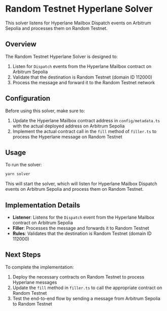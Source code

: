# Random Testnet Hyperlane Solver

This solver listens for Hyperlane Mailbox Dispatch events on Arbitrum Sepolia and processes them on Random Testnet.

## Overview

The Random Testnet Hyperlane Solver is designed to:

1. Listen for `Dispatch` events from the Hyperlane Mailbox contract on Arbitrum Sepolia
2. Validate that the destination is Random Testnet (domain ID 112000)
3. Process the message and forward it to the Random Testnet network

## Configuration

Before using this solver, make sure to:

1. Update the Hyperlane Mailbox contract address in `config/metadata.ts` with the actual deployed address on Arbitrum Sepolia
2. Implement the actual contract call in the `fill` method of `filler.ts` to process the Hyperlane message on Random Testnet

## Usage

To run the solver:

```bash
yarn solver
```

This will start the solver, which will listen for Hyperlane Mailbox Dispatch events on Arbitrum Sepolia and process them on Random Testnet.

## Implementation Details

- **Listener**: Listens for the `Dispatch` event from the Hyperlane Mailbox contract on Arbitrum Sepolia
- **Filler**: Processes the message and forwards it to Random Testnet
- **Rules**: Validates that the destination is Random Testnet (domain ID 112000)

## Next Steps

To complete the implementation:

1. Deploy the necessary contracts on Random Testnet to process Hyperlane messages
2. Update the `fill` method in `filler.ts` to call the appropriate contract on Random Testnet
3. Test the end-to-end flow by sending a message from Arbitrum Sepolia to Random Testnet

